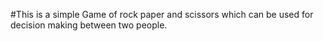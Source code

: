 #This is a simple Game of rock paper and scissors which can be used for decision making  between two people.
